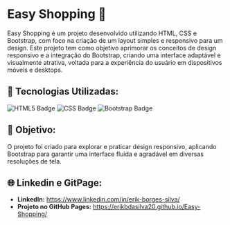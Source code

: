 <h1>Easy Shopping 🛒</h1>

<p>
Easy Shopping é um projeto desenvolvido utilizando HTML, CSS e Bootstrap, com foco na criação de um layout simples e responsivo para um design. 
Este projeto tem como objetivo aprimorar os conceitos de design responsivo e a integração do Bootstrap, criando uma interface adaptável e visualmente atrativa, 
voltada para a experiência do usuário em dispositivos móveis e desktops.
</p>

<h2>🔨 Tecnologias Utilizadas:</h2>
<p>
  <img src="https://img.shields.io/badge/html5-e34f26?style=for-the-badge&logo=html5&logoColor=white" alt="HTML5 Badge">
  <img src="https://img.shields.io/badge/css-2965f1?style=for-the-badge&logo=css3&logoColor=white" alt="CSS Badge">
  <img src="https://img.shields.io/badge/bootstrap-563d7c?style=for-the-badge&logo=bootstrap&logoColor=white" alt="Bootstrap Badge">
</p>

<h2>🎯 Objetivo:</h2>
<p>
O projeto foi criado para explorar e praticar design responsivo, aplicando Bootstrap para garantir uma interface fluida e agradável em diversas resoluções de tela.
</p>

<h2>🌐 Linkedin e GitPage:</h2>
<ul>
  <li><strong>LinkedIn:</strong> <a href="https://www.linkedin.com/in/erik-borges-silva/" target="_blank">https://www.linkedin.com/in/erik-borges-silva/</a></li>
  
  <li><strong>Projeto no GitHub Pages:</strong> <a href="https://erikbdasilva20.github.io/Easy-Shopping/" target="_blank">https://erikbdasilva20.github.io/Easy-Shopping/</a></li>
</ul>

